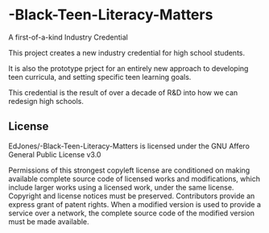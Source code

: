 # -Black-Teen-Literacy-Matters
A first-of-a-kind Industry Credential

This project creates a new industry credential for high school students. 

It is also the prototype prject for an entirely new approach to developing teen curricula, and setting specific teen learning goals.

This credential is the result of over a decade of R&D into how we can redesign high schools. 


## License
EdJones/-Black-Teen-Literacy-Matters is licensed under the
GNU Affero General Public License v3.0

Permissions of this strongest copyleft license are conditioned on making available complete source code of licensed works and modifications, which include larger works using a licensed work, under the same license. Copyright and license notices must be preserved. Contributors provide an express grant of patent rights. When a modified version is used to provide a service over a network, the complete source code of the modified version must be made available.
